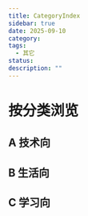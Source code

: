 ```yaml
---
title: CategoryIndex
sidebar: true
date: 2025-09-10
category:
tags:
  - 其它
status:
description: ""
---
```

# 按分类浏览

## A 技术向
## B 生活向
## C 学习向